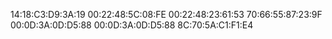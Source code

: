 14:18:C3:D9:3A:19
00:22:48:5C:08:FE
00:22:48:23:61:53
70:66:55:87:23:9F
00:0D:3A:0D:D5:88
00:0D:3A:0D:D5:88
8C:70:5A:C1:F1:E4

